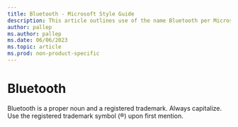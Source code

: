 ```yaml
---
title: Bluetooth - Microsoft Style Guide
description: This article outlines use of the name Bluetooth per Microsoft style guidelines.
author: pallep
ms.author: pallep
ms.date: 06/06/2023
ms.topic: article
ms.prod: non-product-specific
---
```


# Bluetooth

Bluetooth is a proper noun and a registered trademark. Always capitalize. Use the registered trademark symbol (®) upon first mention.
